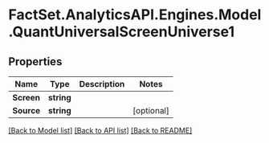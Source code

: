 # FactSet.AnalyticsAPI.Engines.Model.QuantUniversalScreenUniverse1

## Properties

Name | Type | Description | Notes
------------ | ------------- | ------------- | -------------
**Screen** | **string** |  | 
**Source** | **string** |  | [optional] 

[[Back to Model list]](../README.md#documentation-for-models) [[Back to API list]](../README.md#documentation-for-api-endpoints) [[Back to README]](../README.md)

